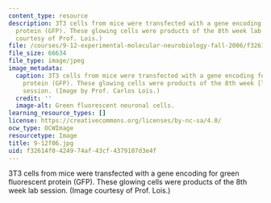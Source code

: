 ```yaml
---
content_type: resource
description: 3T3 cells from mice were transfected with a gene encoding for green fluorescent
  protein (GFP). These glowing cells were products of the 8th week lab session. (Image
  courtesy of Prof. Lois.)
file: /courses/9-12-experimental-molecular-neurobiology-fall-2006/f32614f0424974af43cf4379107d3e4f_9-12f06.jpg
file_size: 66634
file_type: image/jpeg
image_metadata:
  caption: 3T3 cells from mice were transfected with a gene encoding for green fluorescent
    protein (GFP). These glowing cells were products of the 8th week [lab](/courses/9-12-experimental-molecular-neurobiology-fall-2006/pages/labs)
    session. (Image by Prof. Carlos Lois.)
  credit: ''
  image-alt: Green fluorescent neuronal cells.
learning_resource_types: []
license: https://creativecommons.org/licenses/by-nc-sa/4.0/
ocw_type: OCWImage
resourcetype: Image
title: 9-12f06.jpg
uid: f32614f0-4249-74af-43cf-4379107d3e4f
---
```

3T3 cells from mice were transfected with a gene encoding for green fluorescent protein (GFP). These glowing cells were products of the 8th week lab session. (Image courtesy of Prof. Lois.)